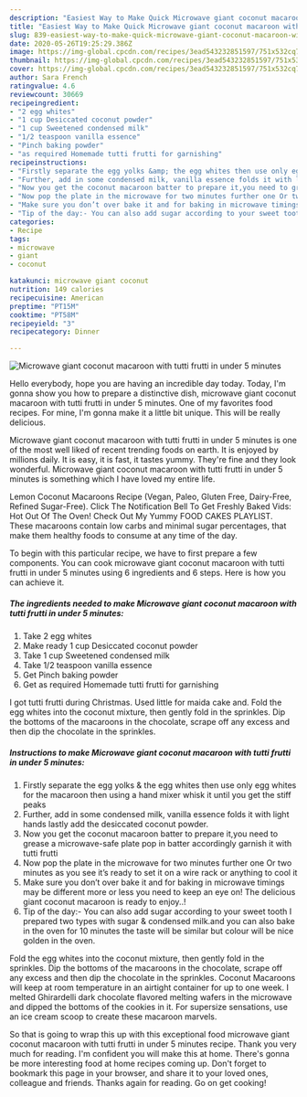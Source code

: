 ```yaml
---
description: "Easiest Way to Make Quick Microwave giant coconut macaroon with tutti frutti in under 5 minutes"
title: "Easiest Way to Make Quick Microwave giant coconut macaroon with tutti frutti in under 5 minutes"
slug: 839-easiest-way-to-make-quick-microwave-giant-coconut-macaroon-with-tutti-frutti-in-under-5-minutes
date: 2020-05-26T19:25:29.386Z
image: https://img-global.cpcdn.com/recipes/3ead543232851597/751x532cq70/microwave-giant-coconut-macaroon-with-tutti-frutti-in-under-5-minutes-recipe-main-photo.jpg
thumbnail: https://img-global.cpcdn.com/recipes/3ead543232851597/751x532cq70/microwave-giant-coconut-macaroon-with-tutti-frutti-in-under-5-minutes-recipe-main-photo.jpg
cover: https://img-global.cpcdn.com/recipes/3ead543232851597/751x532cq70/microwave-giant-coconut-macaroon-with-tutti-frutti-in-under-5-minutes-recipe-main-photo.jpg
author: Sara French
ratingvalue: 4.6
reviewcount: 30669
recipeingredient:
- "2 egg whites"
- "1 cup Desiccated coconut powder"
- "1 cup Sweetened condensed milk"
- "1/2 teaspoon vanilla essence"
- "Pinch baking powder"
- "as required Homemade tutti frutti for garnishing"
recipeinstructions:
- "Firstly separate the egg yolks &amp; the egg whites then use only egg whites for the macaroon then using a hand mixer whisk it until you get the stiff peaks"
- "Further, add in some condensed milk, vanilla essence folds it with light hands lastly add the desiccated coconut powder."
- "Now you get the coconut macaroon batter to prepare it,you need to grease a microwave-safe plate pop in batter accordingly garnish it with tutti frutti"
- "Now pop the plate in the microwave for two minutes further one Or two minutes as you see it’s ready to set it on a wire rack or anything to cool it"
- "Make sure you don’t over bake it and for baking in microwave timings may be different more or less you need to keep an eye on! The delicious giant coconut macaroon is ready to enjoy..!"
- "Tip of the day:- You can also add sugar according to your sweet tooth I prepared two types with sugar &amp; condensed milk.and you can also bake in the oven for 10 minutes the taste will be similar but colour will be nice golden in the oven."
categories:
- Recipe
tags:
- microwave
- giant
- coconut

katakunci: microwave giant coconut 
nutrition: 149 calories
recipecuisine: American
preptime: "PT15M"
cooktime: "PT58M"
recipeyield: "3"
recipecategory: Dinner

---
```



![Microwave giant coconut macaroon with tutti frutti in under 5 minutes](https://img-global.cpcdn.com/recipes/3ead543232851597/751x532cq70/microwave-giant-coconut-macaroon-with-tutti-frutti-in-under-5-minutes-recipe-main-photo.jpg)

Hello everybody, hope you are having an incredible day today. Today, I'm gonna show you how to prepare a distinctive dish, microwave giant coconut macaroon with tutti frutti in under 5 minutes. One of my favorites food recipes. For mine, I'm gonna make it a little bit unique. This will be really delicious.

Microwave giant coconut macaroon with tutti frutti in under 5 minutes is one of the most well liked of recent trending foods on earth. It is enjoyed by millions daily. It is easy, it is fast, it tastes yummy. They're fine and they look wonderful. Microwave giant coconut macaroon with tutti frutti in under 5 minutes is something which I have loved my entire life.

Lemon Coconut Macaroons Recipe (Vegan, Paleo, Gluten Free, Dairy-Free, Refined Sugar-Free). Click The Notification Bell To Get Freshly Baked Vids: Hot Out Of The Oven! Check Out My Yummy FOOD CAKES PLAYLIST. These macaroons contain low carbs and minimal sugar percentages, that make them healthy foods to consume at any time of the day.


To begin with this particular recipe, we have to first prepare a few components. You can cook microwave giant coconut macaroon with tutti frutti in under 5 minutes using 6 ingredients and 6 steps. Here is how you can achieve it.

<!--inarticleads1-->

##### The ingredients needed to make Microwave giant coconut macaroon with tutti frutti in under 5 minutes:

1. Take 2 egg whites
1. Make ready 1 cup Desiccated coconut powder
1. Take 1 cup Sweetened condensed milk
1. Take 1/2 teaspoon vanilla essence
1. Get Pinch baking powder
1. Get as required Homemade tutti frutti for garnishing


I got tutti frutti during Christmas. Used little for maida cake and. Fold the egg whites into the coconut mixture, then gently fold in the sprinkles. Dip the bottoms of the macaroons in the chocolate, scrape off any excess and then dip the chocolate in the sprinkles. 

<!--inarticleads2-->

##### Instructions to make Microwave giant coconut macaroon with tutti frutti in under 5 minutes:

1. Firstly separate the egg yolks &amp; the egg whites then use only egg whites for the macaroon then using a hand mixer whisk it until you get the stiff peaks
1. Further, add in some condensed milk, vanilla essence folds it with light hands lastly add the desiccated coconut powder.
1. Now you get the coconut macaroon batter to prepare it,you need to grease a microwave-safe plate pop in batter accordingly garnish it with tutti frutti
1. Now pop the plate in the microwave for two minutes further one Or two minutes as you see it’s ready to set it on a wire rack or anything to cool it
1. Make sure you don’t over bake it and for baking in microwave timings may be different more or less you need to keep an eye on! The delicious giant coconut macaroon is ready to enjoy..!
1. Tip of the day:- You can also add sugar according to your sweet tooth I prepared two types with sugar &amp; condensed milk.and you can also bake in the oven for 10 minutes the taste will be similar but colour will be nice golden in the oven.


Fold the egg whites into the coconut mixture, then gently fold in the sprinkles. Dip the bottoms of the macaroons in the chocolate, scrape off any excess and then dip the chocolate in the sprinkles. Coconut Macaroons will keep at room temperature in an airtight container for up to one week. I melted Ghirardelli dark chocolate flavored melting wafers in the microwave and dipped the bottoms of the cookies in it. For supersize sensations, use an ice cream scoop to create these macaroon marvels. 

So that is going to wrap this up with this exceptional food microwave giant coconut macaroon with tutti frutti in under 5 minutes recipe. Thank you very much for reading. I'm confident you will make this at home. There's gonna be more interesting food at home recipes coming up. Don't forget to bookmark this page in your browser, and share it to your loved ones, colleague and friends. Thanks again for reading. Go on get cooking!
